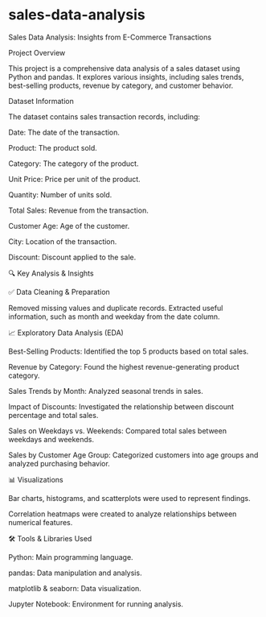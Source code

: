 # sales-data-analysis
Sales Data Analysis: Insights from E-Commerce Transactions

Project Overview

This project is a comprehensive data analysis of a sales dataset using Python and pandas. It explores various insights, including sales trends, best-selling products, revenue by category, and customer behavior.

Dataset Information

The dataset contains sales transaction records, including:

Date: The date of the transaction.

Product: The product sold.

Category: The category of the product.

Unit Price: Price per unit of the product.

Quantity: Number of units sold.

Total Sales: Revenue from the transaction.

Customer Age: Age of the customer.

City: Location of the transaction.

Discount: Discount applied to the sale.

🔍 Key Analysis & Insights

✅ Data Cleaning & Preparation

Removed missing values and duplicate records.
Extracted useful information, such as month and weekday from the date column.


📈 Exploratory Data Analysis (EDA)

Best-Selling Products: Identified the top 5 products based on total sales.

Revenue by Category: Found the highest revenue-generating product category.

Sales Trends by Month: Analyzed seasonal trends in sales.

Impact of Discounts: Investigated the relationship between discount percentage and total sales.

Sales on Weekdays vs. Weekends: Compared total sales between weekdays and weekends.

Sales by Customer Age Group: Categorized customers into age groups and analyzed purchasing behavior.


📊 Visualizations

Bar charts, histograms, and scatterplots were used to represent findings.

Correlation heatmaps were created to analyze relationships between numerical features.


🛠️ Tools & Libraries Used

Python: Main programming language.

pandas: Data manipulation and analysis.

matplotlib & seaborn: Data visualization.

Jupyter Notebook: Environment for running analysis.

